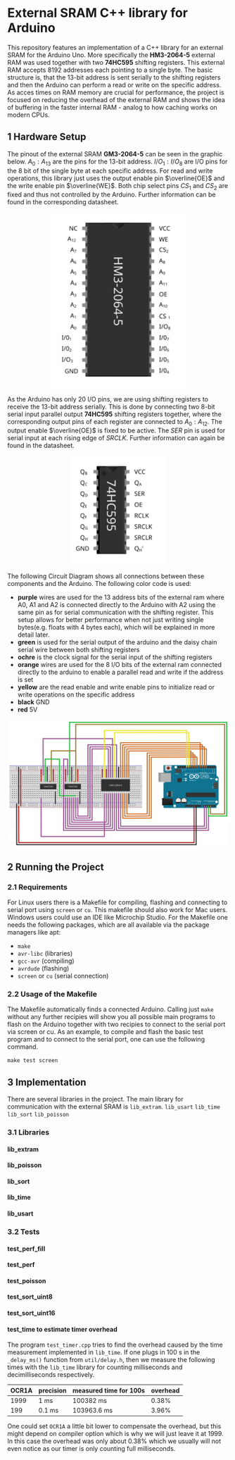 # External SRAM C++ library for Arduino

This repository features an implementation of a C++ library for an external SRAM for the Arduino Uno. More specifically the **HM3-2064-5** external RAM was used together with two **74HC595** shifting registers. This external RAM accepts $8192$ addresses each pointing to a single byte. The basic structure is, that the $13$-bit address is sent serially to the shifting registers and then the Arduino can perform a read or write on the specific address.\
As acces times on RAM memory are crucial for performance, the project is focused on reducing the overhead of the external RAM and shows the idea of buffering in the faster internal RAM - analog to how caching works on modern CPUs.

## 1 Hardware Setup
The pinout of the external SRAM **GM3-2064-5** can be seen in the graphic below. $A_0:A_{13}$ are the pins for the $13$-bit address. $I/O_1 : I/O_8$ are I/O pins for the $8$ bit of the single byte at each specific address. For read and write operations, this library just uses the output enable pin $\overline{OE}$ and the write enable pin $\overline{WE}$. Both chip select pins $CS_1$ and $CS_2$ are fixed and thus not controlled by the Arduino. Further information can be found in the corresponding datasheet.

<p align="center">
<img src="./assets/HM3-2064-5_pinout.svg" width="305"/>
</p>

As the Arduino has only $20$ I/O pins, we are using shifting registers to receive the $13$-bit address serially. This is done by connecting two $8$-bit serial input parallel output **74HC595** shifting registers together, where the corresponding output pins of each register are connected to $A_0 : A_{12}$. The output enable $\overline{OE}$ is fixed to be active. The $SER$ pin is used for serial input at each rising edge of $SRCLK$. Further information can again be found in the datasheet.

<p align="center">
<img src="./assets/74HC595_pinout.svg" width="220"/>
</p>

The following Circuit Diagram shows all connections between these components and the Arduino. The following color code is used:
* **purple** wires are used for the $13$ address bits of the external ram where A0, A1 and A2 is connected directly to the Arduino with A2 using the same pin as for serial communication with the shifting register. This setup allows for better performance when not just writing single bytes(e.g. floats with $4$ bytes each), which will be explained in more detail later.
* **green** is used for the serial output of the arduino and the daisy chain serial wire between both shifting registers
* **ochre** is the clock signal for the serial input of the shifting registers
* **orange** wires are used for the $8$ I/O bits of the external ram connected directly to the arduino to enable a parallel read and write if the address is set
* **yellow** are the read enable and write enable pins to initialize read or write operations on the specific address
* **black** GND
* **red** $5$V

<p align="center">
<img src="./assets/arduino-extram_circuit.svg"/>
</p>

## 2 Running the Project

### 2.1 Requirements

For Linux users there is a Makefile for compiling, flashing and connecting to serial port using ```screen``` or ```cu```. This makefile should also work for Mac users. Windows users could use an IDE like Microchip Studio. For the Makefile one needs the following packages, which are all available via the package managers like apt:
* ```make```
* ```avr-libc``` (libraries)
* ```gcc-avr``` (compiling)
* ```avrdude``` (flashing)
* ```screen``` or ```cu``` (serial connection)

### 2.2 Usage of the Makefile

The Makefile automatically finds a connected Arduino. Calling just ```make``` without any further recipies will show you all possible main programs to flash on the Arduino together with two recipies to connect to the serial port via screen or cu. As an example, to compile and flash the basic test program and to connect to the serial port, one can use the following command.
```
make test screen
```


## 3 Implementation

There are several libraries in the project. The main library for communication with the external SRAM is ```lib_extram```. ```lib_usart``` ```lib_time``` ```lib_sort``` ```lib_poisson```

### 3.1 Libraries

#### lib_extram

#### lib_poisson

#### lib_sort

#### lib_time

#### lib_usart



### 3.2 Tests

#### test_perf_fill

#### test_perf

#### test_poisson

#### test_sort_uint8

#### test_sort_uint16

#### test_time to estimate timer overhead

The program ```test_timer.cpp``` tries to find the overhead caused by the time measurement implemented in ```lib_time```. If one plugs in $100$ s in the ```_delay_ms()``` function from ```util/delay.h```, then we measure the following times with the ```lib_time``` library for counting milliseconds and decimilliseconds respectively.

| OCR1A  | precision | measured time for 100s | overhead |
| ------ | --------- | ---------------------- | -------- |
| $1999$ | $1$ ms    | $100382$ ms            | $0.38\%$ |
| $199$  | $0.1$ ms  | $103963.6$ ms          | $3.96\%$ |

One could set ```OCR1A``` a little bit lower to compensate the overhead, but this might depend on compiler option which is why we will just leave it at $1999$. In this case the overhead was only about $0.38\%$ which we usually will not even notice as our timer is only counting full milliseconds.